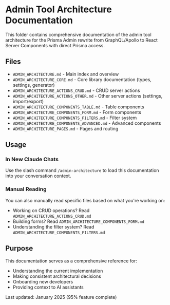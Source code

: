 # Admin Tool Architecture Documentation

This folder contains comprehensive documentation of the admin tool architecture for the Prisma Admin rewrite from GraphQL/Apollo to React Server Components with direct Prisma access.

## Files

- `ADMIN_ARCHITECTURE.md` - Main index and overview
- `ADMIN_ARCHITECTURE_CORE.md` - Core library documentation (types, settings, generator)
- `ADMIN_ARCHITECTURE_ACTIONS_CRUD.md` - CRUD server actions
- `ADMIN_ARCHITECTURE_ACTIONS_OTHER.md` - Other server actions (settings, import/export)
- `ADMIN_ARCHITECTURE_COMPONENTS_TABLE.md` - Table components
- `ADMIN_ARCHITECTURE_COMPONENTS_FORM.md` - Form components
- `ADMIN_ARCHITECTURE_COMPONENTS_FILTERS.md` - Filter system
- `ADMIN_ARCHITECTURE_COMPONENTS_ADVANCED.md` - Advanced components
- `ADMIN_ARCHITECTURE_PAGES.md` - Pages and routing

## Usage

### In New Claude Chats

Use the slash command `/admin-architecture` to load this documentation into your conversation context.

### Manual Reading

You can also manually read specific files based on what you're working on:
- Working on CRUD operations? Read `ADMIN_ARCHITECTURE_ACTIONS_CRUD.md`
- Building forms? Read `ADMIN_ARCHITECTURE_COMPONENTS_FORM.md`
- Understanding the filter system? Read `ADMIN_ARCHITECTURE_COMPONENTS_FILTERS.md`

## Purpose

This documentation serves as a comprehensive reference for:
- Understanding the current implementation
- Making consistent architectural decisions
- Onboarding new developers
- Providing context to AI assistants

Last updated: January 2025 (95% feature complete)